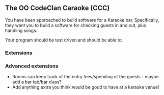 ## The OO CodeClan Caraoke (CCC)

You have been approached to build software for a Karaoke bar. Specifically, they want you to build a software for checking guests in and out, plus handling songs.

Your program should be test driven and should be able to:

<!-- - Create rooms, songs and guests/ -->
<!-- - Check in guests to rooms/Check out guests from rooms -->

### Extensions

<!-- - What happens if there are more guests trying to be checked in than there is free space in the room? -->
<!-- - Karaoke venues usually have an entry fee - So the guests could have money so they can pay it. -->


### Advanced extensions

<!-- - Guests could have a favourite song, and if their favourite song is on the room's playlist, they can cheer loudly! (return a string like "Whoo!") -->
- Rooms can keep track of the entry fees/spending of the guests - maybe add a bar tab/bar class?
- Add anything extra you think would be good to have at a karaoke venue!
